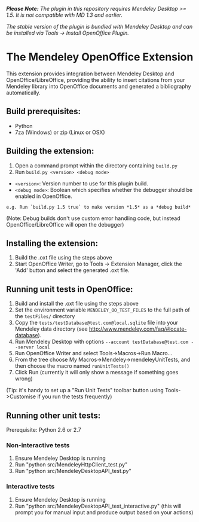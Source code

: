 *__Please Note:__  The plugin in this repository requires Mendeley Desktop >= 1.5.  It is not compatible with MD 1.3 and earlier.*

*The stable version of the plugin is bundled with Mendeley Desktop and can be installed via Tools -> Install OpenOffice Plugin.*

# The Mendeley OpenOffice Extension

This extension provides integration between Mendeley Desktop and OpenOffice/LibreOffice,
providing the ability to insert citations from your Mendeley library into OpenOffice documents
and generated a bibliography automatically.

## Build prerequisites:

 * Python
 * 7za (Windows) or zip (Linux or OSX)

## Building the extension:

 1. Open a command prompt within the directory containing `build.py`
 2. Run `build.py <version> <debug mode>`
   * `<version>`: Version number to use for this plugin build.
   * `<debug mode>`: Boolean which specifies whether the debugger should be enabled in OpenOffice.

	e.g. Run `build.py 1.5 true` to make version *1.5* as a *debug build*

(Note: Debug builds don't use custom error handling code, but instead OpenOffice/LibreOffice will open the debugger)

## Installing the extension:

 1. Build the .oxt file using the steps above
 2. Start OpenOffice Writer, go to Tools -> Extension Manager, click the 'Add' button and select the generated .oxt file.

## Running unit tests in OpenOffice:

 1. Build and install the .oxt file using the steps above
 2. Set the environment variable `MENDELEY_OO_TEST_FILES` to the full path of the `testFiles/` directory
 3. Copy the `tests/testDatabase@test.com@local.sqlite` file into your Mendeley data directory (see http://www.mendeley.com/faq/#locate-database).
 4. Run Mendeley Desktop with options `--account testDatabase@test.com --server local`
 5. Run OpenOffice Writer and select Tools->Macros->Run Macro... 
 6. From the tree choose My Macros->Mendeley->mendeleyUnitTests, and then choose the macro named `runUnitTests()`
 7. Click Run (currently it will only show a message if something goes wrong)

(Tip: it's handy to set up a "Run Unit Tests" toolbar button using Tools->Customise if you run the tests frequently)

## Running other unit tests:

 Prerequisite: Python 2.6 or 2.7

### Non-interactive tests

 1. Ensure Mendeley Desktop is running
 2. Run "python src/MendeleyHttpClient\_test.py"
 3. Run "python src/MendeleyDesktopAPI\_test.py"

### Interactive tests

 1. Ensure Mendeley Desktop is running
 2. Run "python src/MendeleyDesktopAPI\_test\_interactive.py"
    (this will prompt you for manual input and produce output based on your actions)

